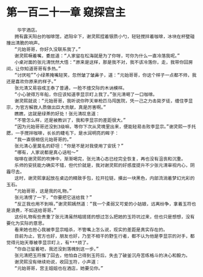# 第一百二十一章 窥探宫主
        华宇酒店。
       拥有露天阳台的咖啡馆，遮阳伞下，谢灵熙捏着银质小勺，轻轻搅拌着咖啡，冰块在杯壁碰撞出清脆的响声。
       “元始哥哥，你好久没联系我了。”
       谢灵熙噘着嘴，委屈道：“人家留在松海就是为了你呀，可你为什么一直冷落我呢。”
       小桌对面的张元清恍然大悟：“原来是这样，那是我不对，我不该冷落你，走，我带你回房间，让你知道哥哥有多热。”
       “讨厌啦””小绿茶掩嘴轻笑，忽然皱了皱鼻子，道：“元始哥哥，你这个样子一点都不帅，我还是喜欢你原来的样子。”
       张元清又易容成王泰了普通，一脸不擅交际的木讷模样。
       “小心驶得万年船，你应该知道李显宗盯上我了。”张元清喝了一口咖啡。
       谢灵熙就说：“元始哥哥，我听说你昨天单枪匹马闯医院，凭一己之力击毙歹徒，缠住李显宗，为官方解救人质做出巨大贡献，真是厉害啊。”
       瞧瞧，这就是绿茶的好处！张元清叹息道：
       “不管怎么样，还是被教训了，我和李显宗的差距很大。”
       “因为元始哥哥还没到3级嘛，等你下次从灵境里出来，便能轻易击败李显宗。”谢灵熙一手托腮，一手搅拌咖啡，长长的睫毛下，是水润明亮的眸子：
       “我一直很相信元始哥哥的。”
       张元清心里莫名的舒坦：“你是不是对我使用了安抚？”
       “哪有，人家说都是真心话啦～”
       咖啡在谢灵熙的吹捧中，渐渐喝完，张元清心态已经完全恢复，再也没有沮丧和沉重。
       乐师的安抚能力确实不错，但代价就是，我对谢灵熙的好感度提升不少张元清审视内心，阴霾尽去。
       这时，谢灵熙拿起放在桌边的精致手包，拉开拉链，摸出一块黑色，内部流淌着梦幻光彩的玉石。
       “元始哥哥，这是我的礼物。”
       张元清愣了一下，“你要把它送给我？”
       “反正我也用不到嘛，”谢灵熙嫣然道：“我一个柔弱又可爱的小姑娘，远离纷争，拿着玉符也是浪费，不如送给哥哥。”
       这份礼物有些贵重了张元清虽然暗搓搓的想过怎么把她的玉符坑过来，但也只是想想，没有要化为实际的意思。
       看来她也担心我被李显宗暗杀，不管嘴上怎么说，现实的差距是真实存在的。
       目前为止，官方也好，朋友也好，乃至不相干的野生行者，都不认为他是李显宗的对手，都觉得元始天尊被李显宗盯上，有***烦了。
       “你自己留着吧，我还没到落魄到这一步。”
       张元清把玉符推了回去，他怕自己得到玉符后，失去了破釜沉舟苦练格斗的决心和毅力。
       谢灵熙没有继续劝说，收回玉符，小声道：
       “元始哥哥，宫主姐姐也在酒店，她要见你。”